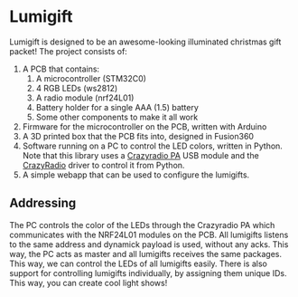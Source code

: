 # Lumigift

Lumigift is designed to be an awesome-looking illuminated christmas gift packet! The project consists of:
1. A PCB that contains:
   1. A microcontroller (STM32C0)
   2. 4 RGB LEDs (ws2812)
   3. A radio module (nrf24L01)
   4. Battery holder for a single AAA (1.5) battery
   5. Some other components to make it all work
2. Firmware for the microcontroller on the PCB, written with Arduino
3. A 3D printed box that the PCB fits into, designed in Fusion360
4. Software running on a PC to control the LED colors, written in Python. Note that this library uses a [Crazyradio PA](https://www.bitcraze.io/products/crazyradio-pa/) USB module and the [CrazyRadio](https://github.com/bitcraze/crazyflie-lib-python/blob/master/cflib/drivers/crazyradio.py) driver to control it from Python.
6. A simple webapp that can be used to configure the lumigifts.

## Addressing
The PC controls the color of the LEDs through the Crazyradio PA which communicates with the NRF24L01 modules on the PCB. All lumigifts listens to the same address and dynamick payload is used, without any acks. This way, the PC acts as master and all lumigifts receives the same packages. This way, we can control the LEDs of all lumigifts easily. There is also support for controlling lumigifts individually, by assigning them unique IDs. This way, you can create cool light shows!
